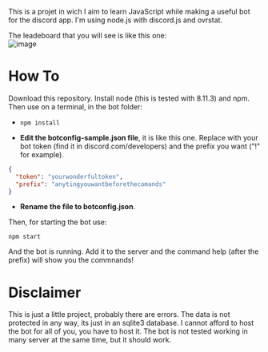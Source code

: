 This is a projet in wich I aim to learn JavaScript while making a useful bot
for the discord app. I'm using node.js with discord.js and ovrstat.

The leadeboard that you will see is like this one:  
![image](https://i.imgur.com/Q0tDYvA.png)

# How To
Download this repository. Install node (this is tested with 8.11.3) and npm. Then use on a terminal, in the bot folder:

- `npm install`

- **Edit the botconfig-sample.json file**, it is like this one. Replace with your bot token (find it in discord.com/developers) and the prefix you want ("!" for example).
```json
{
  "token": "yourwonderfultoken",
  "prefix": "anytingyouwantbeforethecomands"
}
```

- **Rename the file to botconfig.json**.

Then, for starting the bot use:

`npm start`

And the bot is running. Add it to the server and the command help (after the prefix) will show you the commnands!

# Disclaimer
This is just a little project, probably there are errors. The data is not protected in any way, its just in an sqlite3 database. I cannot afford to host the bot for all of you, you have to host it. The bot is not tested working in many server at the same time, but it should work.
